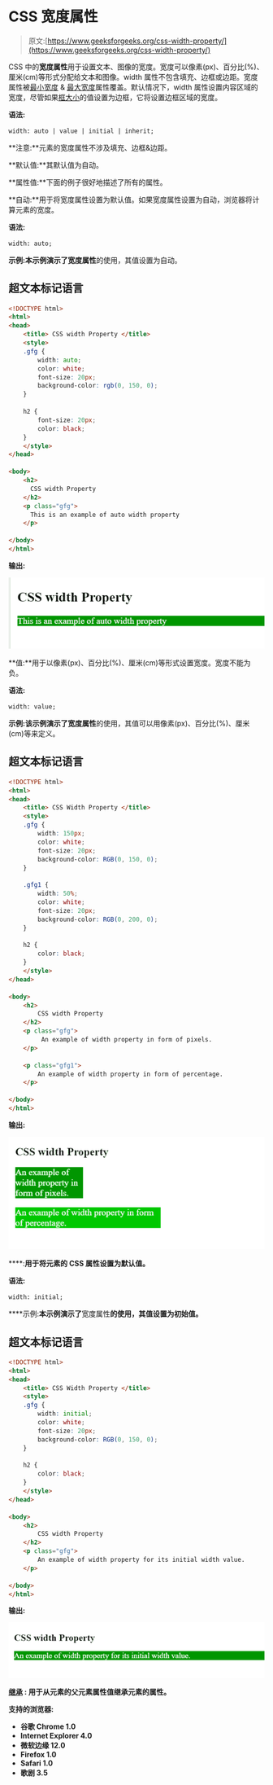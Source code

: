 # CSS 宽度属性

> 原文:[https://www.geeksforgeeks.org/css-width-property/](https://www.geeksforgeeks.org/css-width-property/)

CSS 中的**宽度属性**用于设置文本、图像的宽度。宽度可以像素(px)、百分比(%)、厘米(cm)等形式分配给文本和图像。width 属性不包含填充、边框或边距。宽度属性被[最小宽度](https://www.geeksforgeeks.org/css-min-width-property/) & [最大宽度](https://www.geeksforgeeks.org/css-max-width-property/)属性覆盖。默认情况下，width 属性设置内容区域的宽度，尽管如果[框大小](https://www.geeksforgeeks.org/css-box-sizing-property/)的值设置为边框，它将设置边框区域的宽度。

**语法:**

```html
width: auto | value | initial | inherit;
```

**注意:**元素的宽度属性不涉及填充、边框&边距。

**默认值:**其默认值为自动。

**属性值:**下面的例子很好地描述了所有的属性。

**自动:**用于将宽度属性设置为默认值。如果宽度属性设置为自动，浏览器将计算元素的宽度。

**语法:**

```html
width: auto;
```

**示例:**本示例演示了**宽度属性**的使用，其值设置为自动。

## 超文本标记语言

```html
<!DOCTYPE html>
<html>
<head>
    <title> CSS width Property </title>
    <style>
    .gfg {
        width: auto;
        color: white;
        font-size: 20px;
        background-color: rgb(0, 150, 0);
    }

    h2 {
        font-size: 20px;
        color: black;
    }
    </style>
</head>

<body>
    <h2>
      CSS width Property
    </h2>
    <p class="gfg">
      This is an example of auto width property
    </p>

</body>
</html>
```

**输出:**

![](img/0a02d3e32424d05f55c35b30c9b5e7b7.png)

**值:**用于以像素(px)、百分比(%)、厘米(cm)等形式设置宽度。宽度不能为负。

**语法:**

```html
width: value;
```

**示例:**该示例演示了**宽度属性**的使用，其值可以用像素(px)、百分比(%)、厘米(cm)等来定义。

## 超文本标记语言

```html
<!DOCTYPE html>
<html>
<head>
    <title> CSS Width Property </title>
    <style>
    .gfg {
        width: 150px;
        color: white;
        font-size: 20px;
        background-color: RGB(0, 150, 0);
    }

    .gfg1 {
        width: 50%;
        color: white;
        font-size: 20px;
        background-color: RGB(0, 200, 0);
    }

    h2 {
        color: black;
    }
    </style>
</head>

<body>
    <h2>
        CSS width Property
    </h2>
    <p class="gfg">
         An example of width property in form of pixels.
    </p>

    <p class="gfg1">
        An example of width property in form of percentage.
    </p>

</body>
</html>
```

**输出:**

![](img/b7a229df4399fe1cdad1a412a1e03718.png)

[](https://www.geeksforgeeks.org/css-value-initial/)****:**用于将元素的 CSS 属性设置为默认值。**

****语法:****

```html
width: initial;
```

****示例:**本示例演示了**宽度属性**的使用，其值设置为初始值。**

## **超文本标记语言**

```html
<!DOCTYPE html>
<html>
<head>
    <title> CSS Width Property </title>
    <style>
    .gfg {
        width: initial;
        color: white;
        font-size: 20px;
        background-color: RGB(0, 150, 0);
    }

    h2 {
        color: black;
    }
    </style>
</head>

<body>
    <h2>
        CSS width Property
    </h2>
    <p class="gfg">
        An example of width property for its initial width value.
    </p>

</body>
</html>
```

****输出:****

**![](img/edc8826970632d3227157ecdeac97222.png)**

**[**继承**](https://www.geeksforgeeks.org/css-value-inherit/) **:** 用于从元素的父元素属性值继承元素的属性。**

****支持的浏览器:****

*   **谷歌 Chrome 1.0**
*   **Internet Explorer 4.0**
*   **微软边缘 12.0**
*   **Firefox 1.0**
*   **Safari 1.0**
*   **歌剧 3.5**